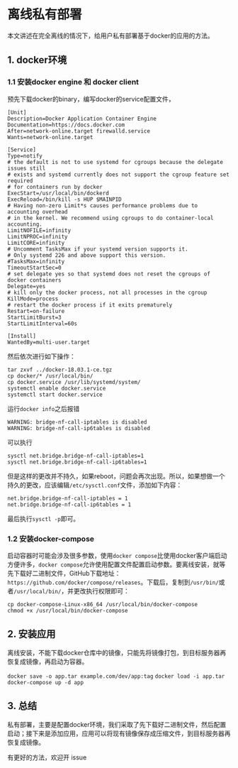 # 离线私有部署

本文讲述在完全离线的情况下，给用户私有部署基于docker的应用的方法。

## 1. docker环境

### 1.1 安装docker engine 和 docker client

预先下载docker的binary，编写docker的service配置文件，

```lang=text
[Unit]
Description=Docker Application Container Engine
Documentation=https://docs.docker.com
After=network-online.target firewalld.service
Wants=network-online.target

[Service]
Type=notify
# the default is not to use systemd for cgroups because the delegate issues still
# exists and systemd currently does not support the cgroup feature set required
# for containers run by docker
ExecStart=/usr/local/bin/dockerd
ExecReload=/bin/kill -s HUP $MAINPID
# Having non-zero Limit*s causes performance problems due to accounting overhead
# in the kernel. We recommend using cgroups to do container-local accounting.
LimitNOFILE=infinity
LimitNPROC=infinity
LimitCORE=infinity
# Uncomment TasksMax if your systemd version supports it.
# Only systemd 226 and above support this version.
#TasksMax=infinity
TimeoutStartSec=0
# set delegate yes so that systemd does not reset the cgroups of docker containers
Delegate=yes
# kill only the docker process, not all processes in the cgroup
KillMode=process
# restart the docker process if it exits prematurely
Restart=on-failure
StartLimitBurst=3
StartLimitInterval=60s

[Install]
WantedBy=multi-user.target
```

然后依次进行如下操作：

```lang=shell
tar zxvf ../docker-18.03.1-ce.tgz
cp docker/* /usr/local/bin/
cp docker.service /usr/lib/systemd/system/
systemctl enable docker.service
systemctl start docker.service
```

运行`docker info`之后报错

```lang=text
WARNING: bridge-nf-call-iptables is disabled
WARNING: bridge-nf-call-ip6tables is disabled
```

可以执行

```lang=shell
sysctl net.bridge.bridge-nf-call-iptables=1
sysctl net.bridge.bridge-nf-call-ip6tables=1
```

但是这样的更改并不持久，如果reboot，问题会再次出现。所以，如果想做一个持久的更改，应该编辑`/etc/sysctl.conf`文件，添加如下内容：

```lang=text
net.bridge.bridge-nf-call-iptables = 1
net.bridge.bridge-nf-call-ip6tables = 1
```

最后执行`sysctl -p`即可。

### 1.2 安装docker-compose

启动容器时可能会涉及很多参数，使用`docker compose`比使用docker客户端启动方便许多，`docker compose`允许使用配置文件配置启动参数。要离线安装，就等先下载好二进制文件，GitHub下载地址：`https://github.com/docker/compose/releases`。下载后，复制到`/usr/bin/`或者`/usr/local/bin/`，并更改执行权限即可：

```shell
cp docker-compose-Linux-x86_64 /usr/local/bin/docker-compose
chmod +x /usr/local/bin/docker-compose
```

## 2. 安装应用

离线安装，不能下载docker仓库中的镜像，只能先将镜像打包，到目标服务器再恢复成镜像，再启动为容器。

`docker save -o app.tar example.com/dev/app:tag`
`docker load -i app.tar`
`docker-compose up -d app`

## 3. 总结

私有部署，主要是配置docker环境，我们采取了先下载好二进制文件，然后配置启动；接下来是添加应用，应用可以将现有镜像保存成压缩文件，到目标服务器再恢复成镜像。

有更好的方法，欢迎开 issue